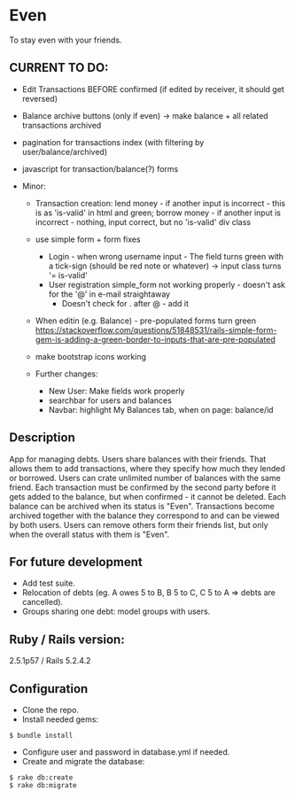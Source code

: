 # Even
To stay even with your friends.

## CURRENT TO DO:

- Edit Transactions BEFORE confirmed (if edited by receiver, it should get reversed)

- Balance archive buttons (only if even) -> make balance + all related transactions archived

- pagination for transactions index (with filtering by user/balance/archived)

- javascript for transaction/balance(?) forms

- Minor:

  - Transaction creation:
    lend money - if another input is incorrect - this is as 'is-valid' in html and green;
    borrow money - if another input is incorrect - nothing, input correct, but no 'is-valid' div class

  - use simple form + form fixes
    - Login - when wrong username input - The field turns green with a tick-sign (should be red note or whatever) -> input class turns '= is-valid'
    - User registration simple_form not working properly - doesn't ask for the '@' in e-mail straightaway 
      - Doesn't check for . after @ - add it

  - When editin (e.g. Balance) - pre-populated forms turn green
    https://stackoverflow.com/questions/51848531/rails-simple-form-gem-is-adding-a-green-border-to-inputs-that-are-pre-populated

  - make bootstrap icons working

  - Further changes:    
      - New User: Make fields work properly
      - searchbar for users and balances
      - Navbar: highlight My Balances tab, when on page: balance/id

## Description
App for managing debts. Users share balances with their friends. That allows them to add transactions, where they specify how much they lended or borrowed. Users can crate unlimited number of balances with the same friend. Each transaction must be confirmed by the second party before it gets added to the balance, but when confirmed - it cannot be deleted. Each balance can be archived when its status is "Even". Transactions become archived together with the balance they correspond to and can be viewed by both users. Users can remove others form their friends list, but only when the overall status with them is "Even". 

## For future development
- Add test suite.
- Relocation of debts (eg. A owes 5 to B, B 5 to C, C 5 to A => debts are cancelled).
- Groups sharing one debt: model groups with users.

## Ruby / Rails version:
2.5.1p57 / Rails 5.2.4.2

## Configuration
- Clone the repo.
- Install needed gems:
```
$ bundle install
```
- Configure user and password in database.yml if needed.
- Create and migrate the database:
```
$ rake db:create
$ rake db:migrate
```